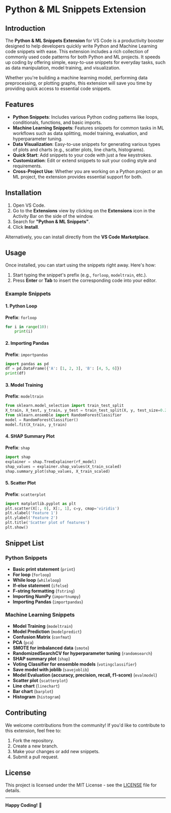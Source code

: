 # Python & ML Snippets Extension

## Introduction
The **Python & ML Snippets Extension** for VS Code is a productivity booster designed to help developers quickly write Python and Machine Learning code snippets with ease. This extension includes a rich collection of commonly used code patterns for both Python and ML projects. It speeds up coding by offering simple, easy-to-use snippets for everyday tasks, such as data manipulation, model training, and visualization.

Whether you're building a machine learning model, performing data preprocessing, or plotting graphs, this extension will save you time by providing quick access to essential code snippets.

## Features
- **Python Snippets**: Includes various Python coding patterns like loops, conditionals, functions, and basic imports.
- **Machine Learning Snippets**: Features snippets for common tasks in ML workflows such as data splitting, model training, evaluation, and hyperparameter tuning.
- **Data Visualization**: Easy-to-use snippets for generating various types of plots and charts (e.g., scatter plots, line charts, histograms).
- **Quick Start**: Add snippets to your code with just a few keystrokes.
- **Customization**: Edit or extend snippets to suit your coding style and requirements.
- **Cross-Project Use**: Whether you are working on a Python project or an ML project, the extension provides essential support for both.

## Installation

1. Open VS Code.
2. Go to the **Extensions** view by clicking on the **Extensions** icon in the Activity Bar on the side of the window.
3. Search for **"Python & ML Snippets"**.
4. Click **Install**.

Alternatively, you can install directly from the **VS Code Marketplace**.

## Usage

Once installed, you can start using the snippets right away. Here's how:

1. Start typing the snippet's prefix (e.g., `forloop`, `modeltrain`, etc.).
2. Press **Enter** or **Tab** to insert the corresponding code into your editor.

### Example Snippets

#### 1. Python Loop
**Prefix**: `forloop`

```python
for i in range(10):
    print(i)
```

#### 2. Importing Pandas
**Prefix**: `importpandas`

```python
import pandas as pd
df = pd.DataFrame({'A': [1, 2, 3], 'B': [4, 5, 6]})
print(df)
```

#### 3. Model Training
**Prefix**: `modeltrain`

```python
from sklearn.model_selection import train_test_split
X_train, X_test, y_train, y_test = train_test_split(X, y, test_size=0.2)
from sklearn.ensemble import RandomForestClassifier
model = RandomForestClassifier()
model.fit(X_train, y_train)
```

#### 4. SHAP Summary Plot
**Prefix**: `shap`

```python
import shap
explainer = shap.TreeExplainer(rf_model)
shap_values = explainer.shap_values(X_train_scaled)
shap.summary_plot(shap_values, X_train_scaled)
```

#### 5. Scatter Plot
**Prefix**: `scatterplot`

```python
import matplotlib.pyplot as plt
plt.scatter(X[:, 0], X[:, 1], c=y, cmap='viridis')
plt.xlabel('Feature 1')
plt.ylabel('Feature 2')
plt.title('Scatter plot of features')
plt.show()
```

## Snippet List

### Python Snippets
- **Basic print statement** (`print`)
- **For loop** (`forloop`)
- **While loop** (`whileloop`)
- **If-else statement** (`ifelse`)
- **F-string formatting** (`fstring`)
- **Importing NumPy** (`importnumpy`)
- **Importing Pandas** (`importpandas`)

### Machine Learning Snippets
- **Model Training** (`modeltrain`)
- **Model Prediction** (`modelpredict`)
- **Confusion Matrix** (`confmat`)
- **PCA** (`pca`)
- **SMOTE for imbalanced data** (`smote`)
- **RandomizedSearchCV for hyperparameter tuning** (`randomsearch`)
- **SHAP summary plot** (`shap`)
- **Voting Classifier for ensemble models** (`votingclassifier`)
- **Save model with joblib** (`savejoblib`)
- **Model Evaluation (accuracy, precision, recall, f1-score)** (`evalmodel`)
- **Scatter plot** (`scatterplot`)
- **Line chart** (`linechart`)
- **Bar chart** (`barplot`)
- **Histogram** (`histogram`)

## Contributing

We welcome contributions from the community! If you'd like to contribute to this extension, feel free to:

1. Fork the repository.
2. Create a new branch.
3. Make your changes or add new snippets.
4. Submit a pull request.

## License

This project is licensed under the MIT License - see the [LICENSE](LICENSE) file for details.

---

**Happy Coding!** 🚀

